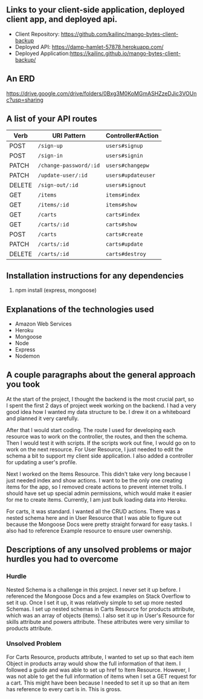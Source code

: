 ## Links to your client-side application, deployed client app, and deployed api.

- Client Repository: https://github.com/kailinc/mango-bytes-client-backup
- Deployed API: https://damp-hamlet-57878.herokuapp.com/
- Deployed Application:https://kailinc.github.io/mango-bytes-client-backup/

## An ERD

https://drive.google.com/drive/folders/0Bxg3M0KoMGmASHZzeDJic3VOUnc?usp=sharing

## A list of your API routes

| Verb   | URI Pattern            | Controller#Action      |
|--------|------------------------|------------------------|
| POST   | `/sign-up`             | `users#signup`         |
| POST   | `/sign-in`             | `users#signin`         |
| PATCH  | `/change-password/:id` | `users#changepw`       |
| PATCH  | `/update-user/:id`     | `users#updateuser`     |
| DELETE | `/sign-out/:id`        | `users#signout`        |
| GET    | `/items`               | `items#index`          |
| GET    | `/items/:id`           | `items#show`           |
| GET    | `/carts`               | `carts#index`          |
| GET    | `/carts/:id`           | `carts#show`           |
| POST   | `/carts`               | `carts#create`         |
| PATCH  | `/carts/:id`           | `carts#update`         |
| DELETE | `/carts/:id`           | `carts#destroy`        |

## Installation instructions for any dependencies

1. npm install (express, mongoose)

## Explanations of the technologies used

- Amazon Web Services
- Heroku
- Mongoose
- Node
- Express
- Nodemon

## A couple paragraphs about the general approach you took

At the start of the project, I thought the backend is the most crucial part, so
I spent the first 2 days of project week working on the backend. I had a very good
idea how I wanted my data structure to be. I drew it on a whiteboard and planned it
very carefully.

After that I would start coding. The route I used for developing each resource was
to work on the controller, the routes, and then the schema. Then I would test it with
scripts. If the scripts work out fine, I would go on to work on the next resource.
For User Resource, I just needed to edit the schema a bit to support my client side
application. I also added a controller for updating a user's profile.

Next I worked on the Items Resource. This didn't take very long because I just
needed index and show actions. I want to be the only one creating items for the app,
so I removed create actions to prevent internet trolls. I should have set up special
admin permissions, which would make it easier for me to create items. Currently, I am
just bulk loading data into Heroku.

For carts, it was standard. I wanted all the CRUD actions. There was a nested schema
here and in User Resource that I was able to figure out because the Mongoose Docs
were pretty straight forward for easy tasks. I also had to reference Example resource
to ensure user ownership.

## Descriptions of any unsolved problems or major hurdles you had to overcome

### Hurdle

Nested Schema is a challenge in this project. I never set it up before. I
referenced the Mongoose Docs and a few examples on Stack Overflow to set it up. Once
I set it up, it was relatively simple to set up more nested Schemas. I set up nested
schemas in Carts Resource for products attribute, which was an array of objects (items).
I also set it up in User's Resource for skills attribute and powers attribute. These
attributes were very similiar to products attribute.

### Unsolved Problem

For Carts Resource, products attribute, I wanted to set up so that each item Object
in products array would show the full information of that item. I followed a guide
and was able to set up href to Item Resource. However, I was not able to get the full
information of items when I set a GET request for a cart. This might have been because
I needed to set it up so that an item has reference to every cart is in. This is gross.
